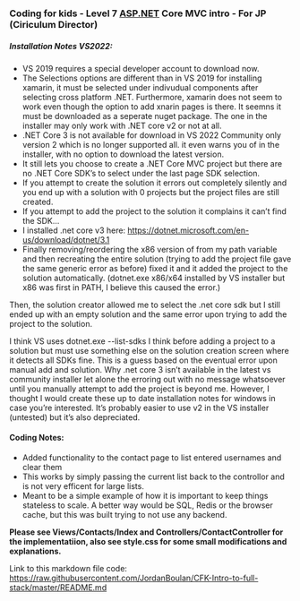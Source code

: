 <h3 class="code-line" data-line-start=0 data-line-end=1 ><a id="Coding_for_kids__Level_7_ASPNET_Core_MVC_intro__For_JP_Ciriculum_Director_0"></a>Coding for kids - Level 7 <a href="http://ASP.NET">ASP.NET</a> Core MVC intro - For JP (Ciriculum Director)</h3>
<h5 class="code-line" data-line-start=2 data-line-end=3 ><a id="Installation_Notes_VS2022_2"></a>Installation Notes VS2022:</h5>
<ul>
<li class="has-line-data" data-line-start="3" data-line-end="4">VS 2019 requires a special developer account to download now.</li>
<li class="has-line-data" data-line-start="4" data-line-end="5">The Selections options are different than in VS 2019 for installing xamarin, it must be selected under indivudual components after selecting cross platform .NET. Furthermore, xamarin does not seem to work even though the option to add xnarin pages is there. It seemns it must be downloaded as a seperate nuget package. The one in the installer may only work with .NET core v2 or not at all.</li>
<li class="has-line-data" data-line-start="5" data-line-end="6">.NET Core 3 is not available for download in VS 2022 Community only version 2 which is no longer supported all. it even warns you of in the installer, with no option to download the latest version.</li>
<li class="has-line-data" data-line-start="6" data-line-end="7">It still lets you choose to create a .NET Core MVC project but there are no .NET Core SDK’s to select under the last page SDK selection.</li>
<li class="has-line-data" data-line-start="7" data-line-end="8">If you attempt to create the solution it errors out completely silently and you end up with a solution with 0 projects but the project files are still created.</li>
<li class="has-line-data" data-line-start="8" data-line-end="9">If you attempt to add the project to the solution it complains it can’t find the SDK…</li>
<li class="has-line-data" data-line-start="9" data-line-end="10">I installed .net core v3 here: <a href="https://dotnet.microsoft.com/en-us/download/dotnet/3.1">https://dotnet.microsoft.com/en-us/download/dotnet/3.1</a></li>
<li class="has-line-data" data-line-start="10" data-line-end="12">Finally removing/reordering the x86 version of from my path variable and then recreating the entire solution (trying to add the project file gave the same generic error as before) fixed it and it added the project to the solution automatically. (dotnet.exe x86/x64 installed by VS installer but x86 was first in PATH, I believe this caused the error.)</li>
</ul>
<p class="has-line-data" data-line-start="12" data-line-end="13">Then, the solution creator allowed me to select the .net core sdk but I still ended up with an empty solution and the same error upon trying to add the project to the solution.</p>
<p class="has-line-data" data-line-start="14" data-line-end="15">I think VS uses dotnet.exe --list-sdks I think before adding a project to a solution but must use something else on the solution creation screen where it detects all SDKs fine. This is a guess based on the eventual error upon manual add and solution. Why .net core 3 isn’t available in the latest vs community installer let alone the erroring out with no message whatsoever until you manually attempt to add the project is beyond me. However, I thought I would create these up to date installation notes for windows in case you’re interested. It’s probably easier to use v2 in the VS installer (untested) but it’s also depreciated.</p>
<h4 class="code-line" data-line-start=16 data-line-end=17 ><a id="Coding_Notes_16"></a>Coding Notes:</h4>
<ul>
<li class="has-line-data" data-line-start="17" data-line-end="18">Added functionality to the contact page to list entered usernames and clear them</li>
<li class="has-line-data" data-line-start="18" data-line-end="19">This works by simply passing the current list back to the controllor and is not very efficent for large lists.</li>
<li class="has-line-data" data-line-start="19" data-line-end="21">Meant to be a simple example of how it is important to keep things stateless to scale. A better way would be SQL, Redis or the browser cache, but this was built trying to not use any backend.</li>
</ul>
<p class="has-line-data" data-line-start="21" data-line-end="22"><strong>Please see Views/Contacts/Index and Controllers/ContactController for the implementatiion, also see style.css for some small modifications and explanations.</strong></p>
<p class="has-line-data" data-line-start="23" data-line-end="24">Link to this markdown file code: <a href="https://raw.githubusercontent.com/JordanBoulan/CFK-Intro-to-full-stack/master/README.md">https://raw.githubusercontent.com/JordanBoulan/CFK-Intro-to-full-stack/master/README.md</a></p>